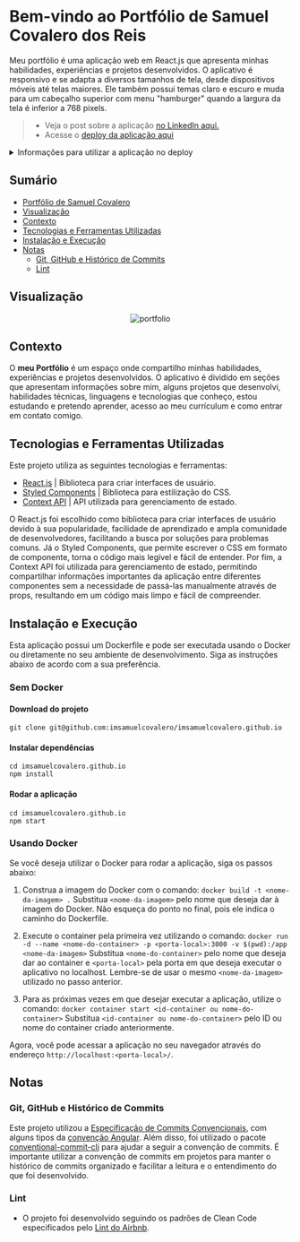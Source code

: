 # Bem-vindo ao Portfólio de Samuel Covalero dos Reis

Meu portfólio é uma aplicação web em React.js que apresenta minhas habilidades, experiências e projetos desenvolvidos. O aplicativo é responsivo e se adapta a diversos tamanhos de tela, desde dispositivos móveis até telas maiores. Ele também possui temas claro e escuro e muda para um cabeçalho superior com menu "hamburger" quando a largura da tela é inferior a 768 pixels.

> - Veja o post sobre a aplicação [no LinkedIn aqui.](https://www.linkedin.com/posts/samuelcovalero_frontend-css-frontend-activity-6986069228311207936-lOwP?utm_source=share&utm_medium=member_desktop)
> - Acesse o [deploy da aplicação aqui](https://imsamuelcovalero.vercel.app/)

<details>
<summary>Informações para utilizar a aplicação no deploy</summary><br>
 
 - Não precisa logar, basta acessar e navegar.
 
</details>

## Sumário
- [Portfólio de Samuel Covalero](#bem-vindo-ao-portfólio-de-samuel-covalero)
- [Visualização](#visualização)
- [Contexto](#contexto)
- [Tecnologias e Ferramentas Utilizadas](#tecnologias-e-ferramentas-utilizadas)
- [Instalação e Execução](#instalação-e-execução)
- [Notas](#notas)
  - [Git, GitHub e Histórico de Commits](#git-github-e-histórico-de-commits)
  - [Lint](#lint)

## Visualização

<div align="center">

![portfolio](https://user-images.githubusercontent.com/98184355/230674423-38e1815b-6320-4c55-b871-807b6ca2f4a7.gif)

</div>

## Contexto

O __meu Portfólio__ é um espaço onde compartilho minhas habilidades, experiências e projetos desenvolvidos. O aplicativo é dividido em seções que apresentam informações sobre mim, alguns projetos que desenvolvi, habilidades técnicas, linguagens e tecnologias que conheço, estou estudando e pretendo aprender, acesso ao meu currículum e como entrar em contato comigo.

## Tecnologias e Ferramentas Utilizadas

Este projeto utiliza as seguintes tecnologias e ferramentas:

- [React.js](https://reactjs.org/docs/getting-started.html) | Biblioteca para criar interfaces de usuário.
- [Styled Components](https://styled-components.com/) | Biblioteca para estilização do CSS.
- [Context API](https://pt-br.reactjs.org/docs/context.html) | API utilizada para gerenciamento de estado.

O React.js foi escolhido como biblioteca para criar interfaces de usuário devido à sua popularidade, facilidade de aprendizado e ampla comunidade de desenvolvedores, facilitando a busca por soluções para problemas comuns. Já o Styled Components, que permite escrever o CSS em formato de componente, torna o código mais legível e fácil de entender. Por fim, a Context API foi utilizada para gerenciamento de estado, permitindo compartilhar informações importantes da aplicação entre diferentes componentes sem a necessidade de passá-las manualmente através de props, resultando em um código mais limpo e fácil de compreender.

## Instalação e Execução

Esta aplicação possui um Dockerfile e pode ser executada usando o Docker ou diretamente no seu ambiente de desenvolvimento. Siga as instruções abaixo de acordo com a sua preferência.

### Sem Docker

#### Download do projeto
```
git clone git@github.com:imsamuelcovalero/imsamuelcovalero.github.io
```
#### Instalar dependências
```
cd imsamuelcovalero.github.io
npm install
```
#### Rodar a aplicação
```
cd imsamuelcovalero.github.io
npm start
```

### Usando Docker

Se você deseja utilizar o Docker para rodar a aplicação, siga os passos abaixo:

1. Construa a imagem do Docker com o comando:
```docker build -t <nome-da-imagem> .```
Substitua `<nome-da-imagem>` pelo nome que deseja dar à imagem do Docker. Não esqueça do ponto no final, pois ele indica o caminho do Dockerfile.

2. Execute o container pela primeira vez utilizando o comando:
```docker run -d --name <nome-do-container> -p <porta-local>:3000 -v $(pwd):/app <nome-da-imagem>```
Substitua `<nome-do-container>` pelo nome que deseja dar ao container e `<porta-local>` pela porta em que deseja executar o aplicativo no localhost. Lembre-se de usar o mesmo `<nome-da-imagem>` utilizado no passo anterior.

3. Para as próximas vezes em que desejar executar a aplicação, utilize o comando:
```docker container start <id-container ou nome-do-container>```
Substitua `<id-container ou nome-do-container>` pelo ID ou nome do container criado anteriormente.

Agora, você pode acessar a aplicação no seu navegador através do endereço `http://localhost:<porta-local>/`.

## Notas
### Git, GitHub e Histórico de Commits
Este projeto utilizou a [Especificação de Commits Convencionais](https://www.conventionalcommits.org/en/v1.0.0/), com alguns tipos da [convenção Angular](https://github.com/angular/angular/blob/22b96b9/CONTRIBUTING.md#-commit-message-guidelines). Além disso, foi utilizado o pacote [conventional-commit-cli](https://www.npmjs.com/package/conventional-commit-cli) para ajudar a seguir a convenção de commits. É importante utilizar a convenção de commits em projetos para manter o histórico de commits organizado e facilitar a leitura e o entendimento do que foi desenvolvido.

### Lint
- O projeto foi desenvolvido seguindo os padrões de Clean Code especificados pelo [Lint do Airbnb](https://github.com/airbnb/javascript/tree/master/packages/eslint-config-airbnb).
